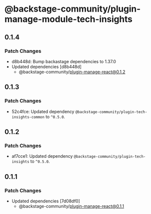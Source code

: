 # @backstage-community/plugin-manage-module-tech-insights

## 0.1.4

### Patch Changes

- d8b448d: Bump backastage dependencies to 1.37.0
- Updated dependencies [d8b448d]
  - @backstage-community/plugin-manage-react@0.1.2

## 0.1.3

### Patch Changes

- 52c4fce: Updated dependency `@backstage-community/plugin-tech-insights-common` to `^0.5.0`.

## 0.1.2

### Patch Changes

- af7cce1: Updated dependency `@backstage-community/plugin-tech-insights` to `^0.5.0`.

## 0.1.1

### Patch Changes

- Updated dependencies [7d08df0]
  - @backstage-community/plugin-manage-react@0.1.1
